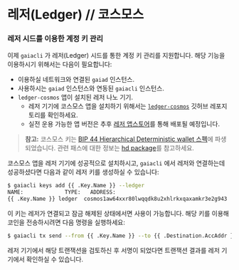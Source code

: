 # 레저(Ledger) // 코스모스

### 레저 시드를 이용한 계정 키 관리

이제 `gaiacli` 가 레저(Ledger) 시드를 통한 계정 키 관리를 지원합니다. 해당 기능을 이용하시기 위해서는 다음이 필요합니다:

- 이용하실 네트워크와 연결된 `gaiad` 인스턴스.
- 사용하시는 `gaiad` 인스턴스와 연동된 `gaiacli` 인스턴스.
- `ledger-cosmos` 앱이 설치된 레저 나노 기기.
  * 레저 기기에 코스모스 앱을 설치하기 위해서는 [`ledger-cosmos`](https://github.com/cosmos/ledger-cosmos/blob/master/docs/BUILD.md) 깃허브 레포지토리를 확인하세요.
  * 실전 운용 가능한 앱 버전은 추후 [레저 앱스토어](https://www.ledgerwallet.com/apps)를 통해 배포될 예정입니다.
  
> **참고:** 코스모스 키는 [BIP 44 Hierarchical Deterministic wallet 스펙](https://github.com/bitcoin/bips/blob/master/bip-0044.mediawiki)에 파생되었습니다. 관련 패스에 대한 정보는 [hd package](https://github.com/cosmos/cosmos-sdk/blob/develop/crypto/keys/hd/hdpath.go#L30)를 참고하세요.

코스모스 앱을 레저 기기에 성공적으로 설치하시고, `gaiacli` 에서 레저와 연결하는데 성공하셨다면 다음과 같이 레저 키를 생성하실 수 있습니다:

```bash
$ gaiacli keys add {{ .Key.Name }} --ledger
NAME:	          TYPE:	  ADDRESS:						                                  PUBKEY:
{{ .Key.Name }}	ledger	cosmos1aw64xxr80lwqqdk8u2xhlrkxqaxamkr3e2g943	cosmospub1addwnpepqvhs678gh9aqrjc2tg2vezw86csnvgzqq530ujkunt5tkuc7lhjkz5mj629
```

이 키는 레저가 연결되고 잠금 해제된 상태에서면 사용이 가능합니다. 해당 키를 이용해 코인을 전송하시려면 다음 명령을 실행하세요:


```bash
$ gaiacli tx send --from {{ .Key.Name }} --to {{ .Destination.AccAddr }} --chain-id=gaia-7000
```

레저 기기에서 해당 트랜잭션을 검토하신 후 서명이 되었다면 트랜잭션 결과를 레저 기기에서 확인하실 수 있습니다.
